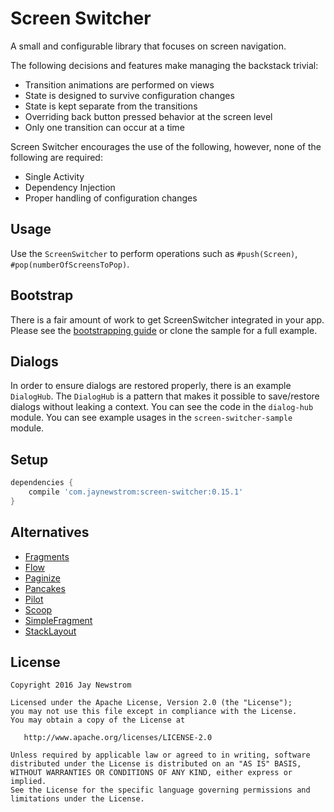 Screen Switcher
=========

A small and configurable library that focuses on screen navigation.

The following decisions and features make managing the backstack trivial:

- Transition animations are performed on views
- State is designed to survive configuration changes
- State is kept separate from the transitions
- Overriding back button pressed behavior at the screen level
- Only one transition can occur at a time

Screen Switcher encourages the use of the following, however, none of the following are required:

- Single Activity
- Dependency Injection
- Proper handling of configuration changes

Usage
------------

Use the `ScreenSwitcher` to perform operations such as `#push(Screen)`, `#pop(numberOfScreensToPop)`.

Bootstrap
------------

There is a fair amount of work to get ScreenSwitcher integrated in your app. 
Please see the [bootstrapping guide][bootstrap] or clone the sample for a full example.

Dialogs
-------

In order to ensure dialogs are restored properly, there is an example `DialogHub`. The `DialogHub` is a pattern that makes it possible to save/restore dialogs without leaking a context.
You can see the code in the `dialog-hub` module. You can see example usages in the `screen-switcher-sample` module.

Setup
------------
```groovy
dependencies {
    compile 'com.jaynewstrom:screen-switcher:0.15.1'
}
```

Alternatives
------------
- [Fragments](http://developer.android.com/guide/components/fragments.html)
- [Flow](https://github.com/square/flow)
- [Paginize](https://github.com/neevek/Paginize)
- [Pancakes](https://github.com/mattlogan/Pancakes)
- [Pilot](https://github.com/doridori/Pilot)
- [Scoop](https://github.com/lyft/scoop)
- [SimpleFragment](https://github.com/evant/simplefragment)
- [StackLayout](https://github.com/konmik/StackLayout)

License
-------

    Copyright 2016 Jay Newstrom

    Licensed under the Apache License, Version 2.0 (the "License");
    you may not use this file except in compliance with the License.
    You may obtain a copy of the License at

       http://www.apache.org/licenses/LICENSE-2.0

    Unless required by applicable law or agreed to in writing, software
    distributed under the License is distributed on an "AS IS" BASIS,
    WITHOUT WARRANTIES OR CONDITIONS OF ANY KIND, either express or implied.
    See the License for the specific language governing permissions and
    limitations under the License.

[bootstrap]: Bootstrap.md
